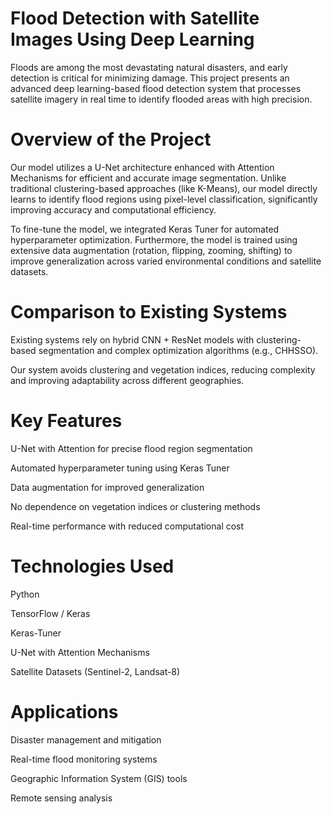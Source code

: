 # Flood Detection with Satellite Images Using Deep Learning

Floods are among the most devastating natural disasters, and early detection is critical for minimizing damage. This project presents an advanced deep learning-based flood detection system that processes satellite imagery in real time to identify flooded areas with high precision.

# Overview of the Project

Our model utilizes a U-Net architecture enhanced with Attention Mechanisms for efficient and accurate image segmentation. Unlike traditional clustering-based approaches (like K-Means), our model directly learns to identify flood regions using pixel-level classification, significantly improving accuracy and computational efficiency.

To fine-tune the model, we integrated Keras Tuner for automated hyperparameter optimization. Furthermore, the model is trained using extensive data augmentation (rotation, flipping, zooming, shifting) to improve generalization across varied environmental conditions and satellite datasets.

#  Comparison to Existing Systems

Existing systems rely on hybrid CNN + ResNet models with clustering-based segmentation and complex optimization algorithms (e.g., CHHSSO).

Our system avoids clustering and vegetation indices, reducing complexity and improving adaptability across different geographies.

# Key Features

U-Net with Attention for precise flood region segmentation

Automated hyperparameter tuning using Keras Tuner

Data augmentation for improved generalization

No dependence on vegetation indices or clustering methods

Real-time performance with reduced computational cost

#  Technologies Used
Python

TensorFlow / Keras

Keras-Tuner

U-Net with Attention Mechanisms

Satellite Datasets (Sentinel-2, Landsat-8)

#  Applications
Disaster management and mitigation

Real-time flood monitoring systems

Geographic Information System (GIS) tools

Remote sensing analysis
